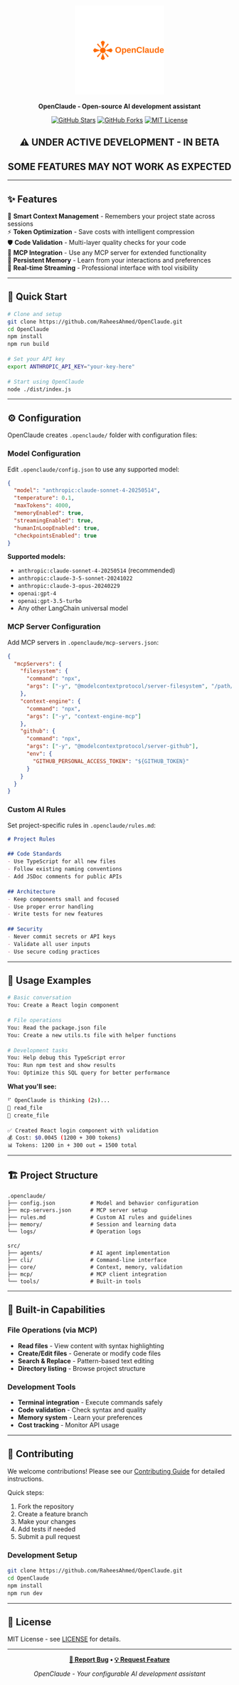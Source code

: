 <div align="center">
  <img src="assets/openclaude.svg" alt="OpenClaude" width="200"/>
  
  **OpenClaude - Open-source AI development assistant**
  
  [![GitHub Stars](https://img.shields.io/github/stars/RaheesAhmed/OpenClaude?style=for-the-badge)](https://github.com/RaheesAhmed/OpenClaude/stargazers)
  [![GitHub Forks](https://img.shields.io/github/forks/RaheesAhmed/OpenClaude?style=for-the-badge)](https://github.com/RaheesAhmed/OpenClaude/network)
  [![MIT License](https://img.shields.io/badge/License-MIT-yellow.svg?style=for-the-badge)](LICENSE)
  
  ## ⚠️ **UNDER ACTIVE DEVELOPMENT - IN BETA**
  ## **SOME FEATURES MAY NOT WORK AS EXPECTED**
  
</div>

---

## ✨ Features

🧠 **Smart Context Management** - Remembers your project state across sessions  
⚡ **Token Optimization** - Save costs with intelligent compression  
🛡️ **Code Validation** - Multi-layer quality checks for your code  
🔧 **MCP Integration** - Use any MCP server for extended functionality  
💾 **Persistent Memory** - Learn from your interactions and preferences  
🚀 **Real-time Streaming** - Professional interface with tool visibility  

---

## 🚀 Quick Start

```bash
# Clone and setup
git clone https://github.com/RaheesAhmed/OpenClaude.git
cd OpenClaude
npm install
npm run build

# Set your API key
export ANTHROPIC_API_KEY="your-key-here"

# Start using OpenClaude
node ./dist/index.js
```

---

## ⚙️ Configuration

OpenClaude creates `.openclaude/` folder with configuration files:

### Model Configuration
Edit `.openclaude/config.json` to use any supported model:

```json
{
  "model": "anthropic:claude-sonnet-4-20250514",
  "temperature": 0.1,
  "maxTokens": 4000,
  "memoryEnabled": true,
  "streamingEnabled": true,
  "humanInLoopEnabled": true,
  "checkpointsEnabled": true
}
```

**Supported models:**
- `anthropic:claude-sonnet-4-20250514` (recommended)
- `anthropic:claude-3-5-sonnet-20241022`
- `anthropic:claude-3-opus-20240229`
- `openai:gpt-4`
- `openai:gpt-3.5-turbo`
- Any other LangChain universal model

### MCP Server Configuration  
Add MCP servers in `.openclaude/mcp-servers.json`:

```json
{
  "mcpServers": {
    "filesystem": {
      "command": "npx",
      "args": ["-y", "@modelcontextprotocol/server-filesystem", "/path/to/allowed/files"]
    },
    "context-engine": {
      "command": "npx", 
      "args": ["-y", "context-engine-mcp"]
    },
    "github": {
      "command": "npx",
      "args": ["-y", "@modelcontextprotocol/server-github"],
      "env": {
        "GITHUB_PERSONAL_ACCESS_TOKEN": "${GITHUB_TOKEN}"
      }
    }
  }
}
```

### Custom AI Rules
Set project-specific rules in `.openclaude/rules.md`:

```markdown
# Project Rules

## Code Standards
- Use TypeScript for all new files
- Follow existing naming conventions
- Add JSDoc comments for public APIs

## Architecture
- Keep components small and focused
- Use proper error handling
- Write tests for new features

## Security
- Never commit secrets or API keys
- Validate all user inputs
- Use secure coding practices
```

---

## 💬 Usage Examples

```bash
# Basic conversation
You: Create a React login component

# File operations  
You: Read the package.json file
You: Create a new utils.ts file with helper functions

# Development tasks
You: Help debug this TypeScript error
You: Run npm test and show results
You: Optimize this SQL query for better performance
```

**What you'll see:**
```bash
⠋ OpenClaude is thinking (2s)...
🔧 read_file
🔧 create_file

✅ Created React login component with validation
💰 Cost: $0.0045 (1200 + 300 tokens)
📊 Tokens: 1200 in + 300 out = 1500 total
```

---

## 🏗️ Project Structure

```
.openclaude/
├── config.json           # Model and behavior configuration
├── mcp-servers.json      # MCP server setup
├── rules.md              # Custom AI rules and guidelines
├── memory/               # Session and learning data
└── logs/                 # Operation logs

src/
├── agents/               # AI agent implementation
├── cli/                  # Command-line interface
├── core/                 # Context, memory, validation
├── mcp/                  # MCP client integration
└── tools/                # Built-in tools
```

---

## 🔧 Built-in Capabilities

### File Operations (via MCP)
- **Read files** - View content with syntax highlighting
- **Create/Edit files** - Generate or modify code files
- **Search & Replace** - Pattern-based text editing
- **Directory listing** - Browse project structure

### Development Tools
- **Terminal integration** - Execute commands safely
- **Code validation** - Check syntax and quality
- **Memory system** - Learn your preferences
- **Cost tracking** - Monitor API usage

---

## 🤝 Contributing

We welcome contributions! Please see our [Contributing Guide](CONTRIBUTING.md) for detailed instructions.

Quick steps:
1. Fork the repository
2. Create a feature branch
3. Make your changes
4. Add tests if needed
5. Submit a pull request

### Development Setup
```bash
git clone https://github.com/RaheesAhmed/OpenClaude.git
cd OpenClaude
npm install
npm run dev
```

---

## 📄 License

MIT License - see [LICENSE](LICENSE) for details.

---

<div align="center">

**[🐛 Report Bug](https://github.com/RaheesAhmed/OpenClaude/issues) • [💡 Request Feature](https://github.com/RaheesAhmed/OpenClaude/issues)**

*OpenClaude - Your configurable AI development assistant*

</div>
